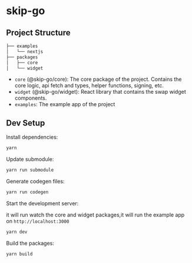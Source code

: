 # skip-go

## Project Structure

```sh
├── examples
│   └── nextjs
├── packages
│   ├── core
│   └── widget
```

- `core` (@skip-go/core): The core package of the project. Contains the core logic, api fetch and types, helper functions, signing, etc.
- `widget` (@skip-go/widget): React library that contains the swap widget components.
- `examples`: The example app of the project

## Dev Setup

Install dependencies:

```bash
yarn
```

Update submodule:

```bash
yarn run submodule
```

Generate codegen files:

```bash
yarn run codegen
```

Start the development server:

it will run watch the core and widget packages,it will run the example app on `http://localhost:3000`

```bash
yarn dev
```

Build the packages:

```bash
yarn build
```
